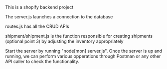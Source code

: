 This is a shopify backend project

The server.js launches a connection to the database

routes.js has all the CRUD APIs

shipment/shipment.js is the function responsible for creating shipments (optional point 3) by adjusting the inventory appropriately

Start the server by running "node[mon] server.js".
Once the server is up and running, we can perform various opperations through Postman or any other API caller to check the functionality. 